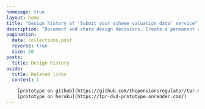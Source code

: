 ```yaml
---
homepage: true
layout: home
title: "Design history of 'Submit your scheme valuation data' service"
description: "Document and share design decisions. Create a permanent record of how your service has developed over time."
pagination:
  data: collections.post
  reverse: true
  size: 50
posts:
  title: Design history
aside:
  title: Related links
  content: |

    [prototype on github](https://github.com/thepensionsregulator/tpr-dvd-prototype)
    [prototype on heroku](https://tpr-dvd-prototype.onrender.com/)
---
```

